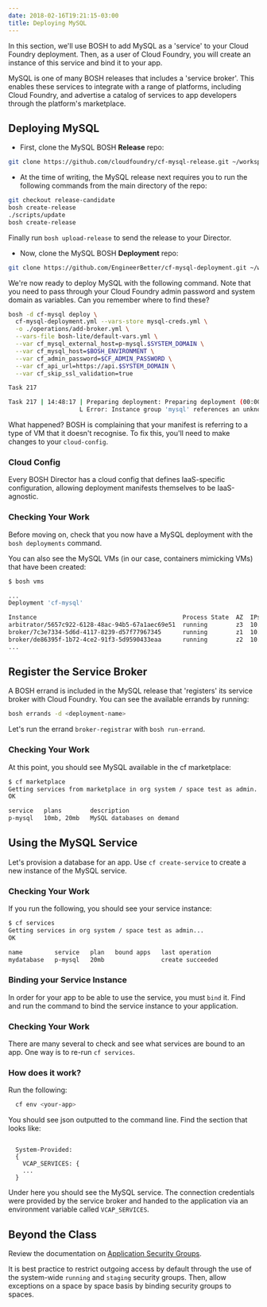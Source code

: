 ```yaml
---
date: 2018-02-16T19:21:15-03:00
title: Deploying MySQL
---
```


In this section, we'll use BOSH to add MySQL as a 'service' to your Cloud Foundry deployment. Then, as a user of Cloud Foundry, you will create an instance of this service and bind it to your app.

MySQL is one of many BOSH releases that includes a 'service broker'. This enables these services to integrate with a range of platforms, including Cloud Foundry, and advertise a catalog of services to app developers through the platform's marketplace.

## Deploying MySQL

* First, clone the MySQL BOSH **Release** repo:

```sh
git clone https://github.com/cloudfoundry/cf-mysql-release.git ~/workspace/cf-mysql-release
```

* At the time of writing, the MySQL release next requires you to run the following commands from the main directory of the repo:

```sh
git checkout release-candidate
bosh create-release
./scripts/update
bosh create-release
```

Finally run `bosh upload-release` to send the release to your Director.

* Now, clone the MySQL BOSH **Deployment** repo:

```sh
git clone https://github.com/EngineerBetter/cf-mysql-deployment.git ~/workspace/cf-mysql-deployment
```

We're now ready to deploy MySQL with the following command. Note that you need to pass through your Cloud Foundry admin password and system domain as variables. Can you remember where to find these?

```sh
bosh -d cf-mysql deploy \
  cf-mysql-deployment.yml --vars-store mysql-creds.yml \
  -o ./operations/add-broker.yml \
  --vars-file bosh-lite/default-vars.yml \
  --var cf_mysql_external_host=p-mysql.$SYSTEM_DOMAIN \
  --var cf_mysql_host=$BOSH_ENVIRONMENT \
  --var cf_admin_password=$CF_ADMIN_PASSWORD \
  --var cf_api_url=https://api.$SYSTEM_DOMAIN \
  --var cf_skip_ssl_validation=true
```

```sh
Task 217

Task 217 | 14:48:17 | Preparing deployment: Preparing deployment (00:00:00)
                    L Error: Instance group 'mysql' references an unknown vm type 'massive'
```

What happened? BOSH is complaining that your manifest is referring to a type of VM that it doesn't recognise. To fix this, you'll need to make changes to your `cloud-config`.

### Cloud Config

Every BOSH Director has a cloud config that defines IaaS-specific configuration, allowing deployment manifests themselves to be IaaS-agnostic.

### Checking Your Work

Before moving on, check that you now have a MySQL deployment with the `bosh deployments` command.

You can also see the MySQL VMs (in our case, containers mimicking VMs) that have been created:

```sh
$ bosh vms

...
Deployment 'cf-mysql'

Instance                                         Process State  AZ  IPs           VM CID                                VM Type  Active
arbitrator/5657c922-6128-48ac-94b5-67a1aec69e51  running        z3  10.244.0.144  d0e6eda5-8a04-4ede-614e-c49be6fafa7f  default  false
broker/7c3e7334-5d6d-4117-8239-d57f77967345      running        z1  10.244.0.147  008f6980-c47a-4853-69b4-f268be089eb6  default  false
broker/de86395f-1b72-4ce2-91f3-5d9590433eaa      running        z2  10.244.0.148  362e5ad6-8911-4d75-48eb-0b800cc1d859  default  false
...
```

## Register the Service Broker

A BOSH errand is included in the MySQL release that 'registers' its service broker with Cloud Foundry. You can see the available errands by running:

```sh
bosh errands -d <deployment-name>
```

Let's run the errand `broker-registrar` with `bosh run-errand`.

### Checking Your Work

At this point, you should see MySQL available in the cf marketplace:

```sh
$ cf marketplace
Getting services from marketplace in org system / space test as admin...
OK

service   plans        description
p-mysql   10mb, 20mb   MySQL databases on demand
```

## Using the MySQL Service

Let's provision a database for an app. Use `cf create-service` to create a new instance of the MySQL service.

### Checking Your Work

If you run the following, you should see your service instance:

```sh
$ cf services
Getting services in org system / space test as admin...
OK

name         service   plan   bound apps   last operation
mydatabase   p-mysql   20mb                create succeeded
```

### Binding your Service Instance

In order for your app to be able to use the service, you must `bind` it.  Find and run the command to bind the service instance to your application.

### Checking Your Work

There are many several to check and see what services are bound to an app.  One way is to re-run `cf services`.

### How does it work?

Run the following:

```sh
  cf env <your-app>
```

You should see json outputted to the command line.  Find the section that looks like:

```

  System-Provided:
  {
    VCAP_SERVICES: {
    ...
  }
```

Under here you should see the MySQL service.  The connection credentials were provided by the service broker and handed to the application via an environment variable called `VCAP_SERVICES`.

## Beyond the Class

Review the documentation on [Application Security Groups](https://docs.pivotal.io/pivotalcf/adminguide/app-sec-groups.html).

It is best practice to restrict outgoing access by default through the use of the system-wide `running` and `staging` security groups.  Then, allow exceptions on a space by space basis by binding security groups to spaces.
